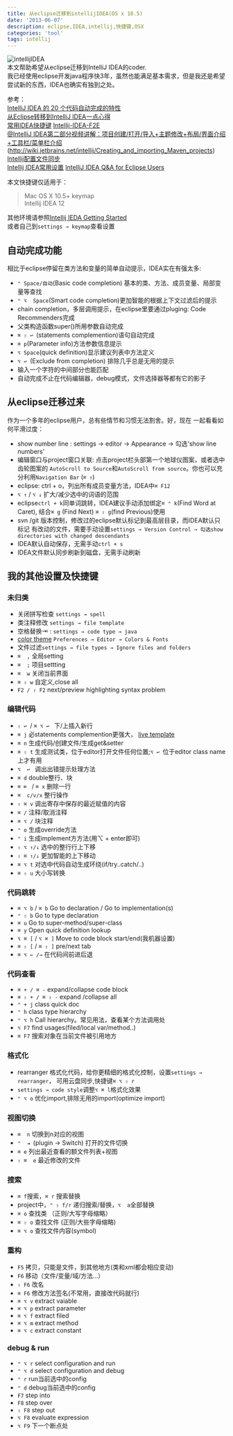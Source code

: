 ```yaml
---
title: 从eclipse迁移到intellijIDEA(OS x 10.5)
date: '2013-06-07'
description: eclipse,IDEA,intellij,快捷键,OSX
categories: 'tool'
tags: intellij
---
```

![intellijIDEA](http://farm8.staticflickr.com/7287/8977180999_271d543e62.jpg)  
本文帮助希望从eclipse迁移到IntelliJ IDEA的coder.  
我已经使用eclipse开发java程序快3年，虽然也能满足基本需求，但是我还是希望尝试新的东西，IDEA也确实有独到之处。  

参考：  
[IntelliJ IDEA 的 20 个代码自动完成的特性](http://www.oschina.net/question/12_70799)  
[从Eclipse转移到IntelliJ IDEA一点心得](http://www.ituring.com.cn/article/37792)  
[常用IDEA快捷键](http://www.colorfuldays.org/program/idea_keymap/)
[Intellij-IDEA-F2E](https://github.com/damao/Intellij-IDEA-F2E)  
[@IntelliJ IDEA第二部分视频讲解：项目创建/打开/导入+主题修改+布局/界面介绍+工具栏/菜单栏介绍](http://www.youmeek.com/intellij-idea-part-ii-ui/)
(http://wiki.jetbrains.net/intellij/Creating_and_importing_Maven_projects)  
[Intellij配置文件同步](http://willerce.com/post/intellij-idea-config-sync)  
[Intellij IDEA常用设置](http://www.myexception.cn/program/1032108.html)
[IntelliJ IDEA Q&A for Eclipse Users](http://www.jetbrains.com/idea/documentation/migration_faq.html)  

本文快捷键仅适用于：  
> Mac OS X 10.5+ keymap  
> Intellij IDEA 12  

其他环境请参照[Intellij IEDA Getting Started](http://www.jetbrains.com/idea/documentation/index.jsp)  
或者自己到`settings → keymap`查看设置  

## 自动完成功能
相比于eclipse停留在类方法和变量的简单自动提示，IDEA实在有强太多:  


* `⌃ Space/自动`(Basic code completion) 基本的类、方法、成员变量、局部变量等查找
* `⌃ ⌥  Space`(Smart code completion)更加智能的根据上下文过滤后的提示
* chain completion，多层调用提示，在eclipse里要通过pluging: Code Recommenders完成
* 父类构造函数super()所用参数自动完成
* `⌘ ⇧ ↩ `(statements complemention)语句自动完成
* `⌘ p`(Parameter info)方法参数信息提示
* `⌥ Space`(quick definition)显示建议列表中方法定义
* `⌥ ↩ `(Exclude from completion) 排除几乎总是无用的提示
* 输入一个字符的中间部分也能匹配
* 自动完成不止在代码编辑器，debug模式，文件选择器等都有它的影子

## 从eclipse迁移过来

作为一个多年的eclipse用户，总有些情节和习惯无法割舍。好，现在
一起看看如何平滑过度：  

* show number line : settings → editor → Appearance → 勾选'show line numbers'
* 编辑窗口与project窗口关联: 点击project栏头部第一个地球仪图案，或者选中齿轮图案的
`AutoScroll to Source`和`AutoScroll from source`。你也可以充分利用`Navigation Bar`
(`⌘ ↑`)
* eclipse: ctrl + o，列出所有成员变量方法，IDEA中`⌘ F12`
* `⌥ ↑` / `⌥ ↓` 扩大/减少选中的词语的范围
* eclipse`ctrl + k`同单词跳转，IDEA建议手动添加绑定`⌘ ⌃ k`(Find Word at Caret),
结合`⌘ g` (Find Next) `⌘ ⇧ g`(find Previous)使用
* svn /git 版本控制，修改过的eclipse默认标记到最高层目录，而IDEA默认只标记
有改动的文件，需要手动设置`settings → Version Control → 勾选show directories with
changed descendants`
* IDEA默认自动保存，无需手动`ctrl + s`
* IDEA文件默认同步刷新到磁盘，无需手动刷新


## 我的其他设置及快捷键

### 未归类
* 关闭拼写检查 `settings → spell`
* 类注释修改  `settings → file template`
* 空格替换⇥ : `settings → code type → java` 
* [color theme](https://github.com/jkaving/intellij-colors-solarized)
`Preferences → Editor → Colors & Fonts`
* 文件过滤`settings → file types → Ignore files and folders`
* `⌘  ,`     全局setting
* `⌘  ;`     项目settting
* `⌘  w`    关闭当前界面
* `⌘ ⇧ w`   自定义,close all
* `F2 / ⇧ F2` next/preview highlighting syntax problem

### 编辑代码

* `⇧ ↩ `/ `⌘ ⌥ ↩ ` 下/上插入新行
* `⌘ j`    必statements complemention更强大， [live template](http://ooxx.me/intellij-idea-live-template.orz)
* `⌘ n`    生成代码/创建文件/生成get&setter
* `⌘ ⇧ t`  生成测试类，位于editor打开文件任何位置;`⌥ ↩ `位于editor class name上才有用
* `⌥  ↩ `    调出出错提示处理方法
* `⌘ d`      double整行、块
* `⌘ ⌦ ` / `⌘ x` 删除一行
* `⌘  c/v/x` 整行操作
* `⇧ ⌘ v`    调出寄存中保存的最近赋值的内容
* `⌘ /`      注释/取消注释
* `⌘ ⌥ /`    块注释
* `⌃ o`      生成override方法
* `⌃ i`      生成implement方方法(用⌥ + enter即可)
* `⇧ ⌥ ↑/↓` 选中的整行行上下移
* `⇧ ⌘ ↑/↓` 更加智能的上下移动
* `⌘ ⌥ t`   对选中代码自动生成环绕(if/try..catch/..)
* `⌘ ⇧ u` 大小写转换

### 代码跳转
* `⌘ ⌥ b` / `⌘ b` Go to declaration / Go to implementation(s)
* `⌃ ⇧ b` Go to type declaration
* `⌘ u`  Go to super-method/super-class
* `⌘ y`  Open quick definition lookup
* `⌥ ⌘ [` / `⌥ ⌘ ]` Move to code block start/end(我机器设置)
* `⌘ ⇧ [` / `⌘ ⇧ ]` pre/next tab
* `⌘ ⌥ ← /→` 在代码间前进后退

### 代码查看
* `⌘ + / ⌘ -` expand/collapse code block
* `⌘ ⇧ + / ⌘ ⇧ -` expand /collapse all
* `⌃ + j` class quick doc  
* `⌃ h` class type hierarchy
* `⌃ ⌥ h` Call hierarchy。常见用法，查看某个方法调用处
* `⌥ F7` find usages(filed/local var/method..)
* `⌘ F7` 搜索对象在当前文件被引用地方

### 格式化
* rearranger 格式化代码，给你更精细的格式化控制，设置`settings → rearranger`，
可用云盘同步,快捷键`⌘ ⌥ ⇧ r`
* `settings → code style`调整`⌥ ⌘ l`格式化效果
* `⌃ ⌥ o` 优化import,排除无用的import(optimize import)

### 视图切换

* `⌘  n`   切换到n对应的视图
* `⌃  ⇥ `(plugin → Switch) 打开的文件切换
* `⌘ e`  列出最近查看的额文件列表+视图
* `⇧ ⌘  e` 最近修改的文件

### 搜索

* `⌘ f`搜索，`⌘ r` 搜索替换
* project中，`⌃ ⇧ f/r` 递归搜索/替换，`⌥  a`全部替换
* `⌘ o`    查找类 （正则/大写字母缩略）
* `⌘ ⇧ o`  查找文件 (正则/大些字母缩略)
* `⌘ ⌥ o`  查找文件内容(symbol)

### 重构  
* `F5` 拷贝，只能是文件，到其他地方(类和xml都会相应变动)
* `F6` 移动（文件/变量/域/方法...）
* `⇧ F6`   改名
* `⌘ F6`   修改方法签名(不常用，直接改代码就行)
* `⌘ ⌥ v`  extract vaiable
* `⌘ ⌥ p`  extract parameter
* `⌘ ⌥ f`  extract filed
* `⌘ ⌥ m`  extract method
* `⌘ ⌥ c`  extract constant

### debug & run

* `⌃ ⌥ r` select configuration and run
* `⌃ ⌥ d` select configuration and debug
* `⌃ r`   run当前选中的config
* `⌃ d`   debug当前选中的config
* `F7`  step into
* `F8`  step over
* `⇧ F8` step out
* `⌥ F8` evaluate expression
* `⌥ F9` 下一个断点处



